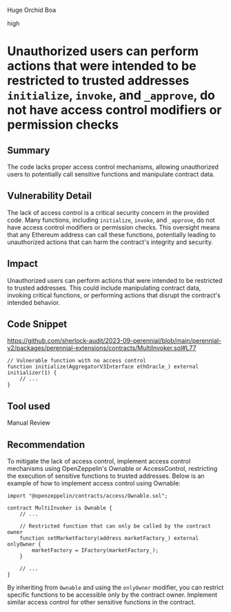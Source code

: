 Huge Orchid Boa

high

# Unauthorized users can perform actions that were intended to be restricted to trusted addresses `initialize`, `invoke`, and `_approve`, do not have access control modifiers or permission checks
## Summary
The code lacks proper access control mechanisms, allowing unauthorized users to potentially call sensitive functions and manipulate contract data.

## Vulnerability Detail
The lack of access control is a critical security concern in the provided code. Many functions, including `initialize`, `invoke`, and `_approve`, do not have access control modifiers or permission checks. This oversight means that any Ethereum address can call these functions, potentially leading to unauthorized actions that can harm the contract's integrity and security.


## Impact
Unauthorized users can perform actions that were intended to be restricted to trusted addresses. This could include manipulating contract data, invoking critical functions, or performing actions that disrupt the contract's intended behavior.

## Code Snippet
https://github.com/sherlock-audit/2023-09-perennial/blob/main/perennial-v2/packages/perennial-extensions/contracts/MultiInvoker.sol#L77

```solidity
// Vulnerable function with no access control
function initialize(AggregatorV3Interface ethOracle_) external initializer(1) {
    // ...
}
```

## Tool used

Manual Review

## Recommendation
To mitigate the lack of access control, implement access control mechanisms using OpenZeppelin's Ownable or AccessControl, restricting the execution of sensitive functions to trusted addresses. Below is an example of how to implement access control using Ownable:

```solidity
import "@openzeppelin/contracts/access/Ownable.sol";

contract MultiInvoker is Ownable {
    // ...

    // Restricted function that can only be called by the contract owner
    function setMarketFactory(address marketFactory_) external onlyOwner {
        marketFactory = IFactory(marketFactory_);
    }

    // ...
}
```

By inheriting from `Ownable` and using the `onlyOwner` modifier, you can restrict specific functions to be accessible only by the contract owner. Implement similar access control for other sensitive functions in the contract.
